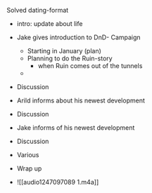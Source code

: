 Solved dating-format

- intro: update about life 
- Jake gives introduction to DnD- Campaign 
	- Starting in January (plan)
	- Planning to do the Ruin-story
		- when Ruin comes out of the tunnels
	- 
- Discussion 
- Arild informs about his newest development 
- Discussion 
- Jake informs of his newest development 
- Discussion 
- Various 
- Wrap up

- ![[audio1247097089 1.m4a]]